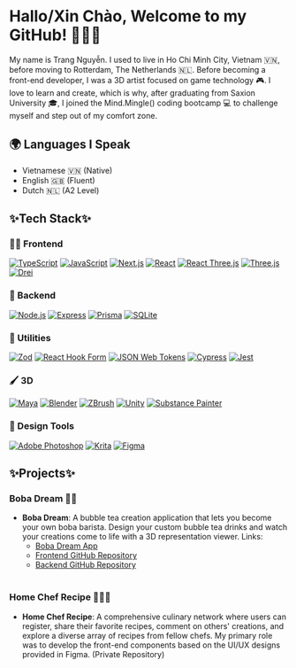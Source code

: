# Hallo/Xin Chào, Welcome to my GitHub! 🙋🏻‍♀️

My name is Trang Nguyễn. I used to live in Ho Chi Minh City, Vietnam 🇻🇳, before moving to Rotterdam, The Netherlands 🇳🇱. 
Before becoming a front-end developer, I was a 3D artist focused on game technology 🎮. I love to learn and create, which is why, after graduating from Saxion University 🎓, I joined the Mind.Mingle() coding bootcamp 💻 to challenge myself and step out of my comfort zone.

## 🌍 Languages I Speak
- Vietnamese 🇻🇳 (Native)
- English 🇬🇧 (Fluent)
- Dutch 🇳🇱 (A2 Level)
  
## ✨Tech Stack✨

### 🐻‍❄️ Frontend
[![TypeScript](https://img.shields.io/badge/TypeScript-007ACC?style=for-the-badge&logo=typescript&logoColor=white)](https://www.typescriptlang.org/)
[![JavaScript](https://img.shields.io/badge/JavaScript-F7DF1C?style=for-the-badge&logo=javascript&logoColor=black)](https://developer.mozilla.org/en-US/docs/Web/JavaScript)
[![Next.js](https://img.shields.io/badge/Next.js-000000?style=for-the-badge&logo=nextdotjs&logoColor=white)](https://nextjs.org/)
[![React](https://img.shields.io/badge/React-61DAFB?style=for-the-badge&logo=react&logoColor=black)](https://reactjs.org/)
[![React Three.js](https://img.shields.io/badge/React_Three.js-000000?style=for-the-badge&logo=react&logoColor=white)](https://threejs.org/)
[![Three.js](https://img.shields.io/badge/Three.js-000000?style=for-the-badge&logo=threejs&logoColor=white)](https://threejs.org/)
[![Drei](https://img.shields.io/badge/Drei-000000?style=for-the-badge&logo=github&logoColor=white)](https://github.com/pmndrs/drei)

### 🐻 Backend
[![Node.js](https://img.shields.io/badge/Node.js-339933?style=for-the-badge&logo=node.js&logoColor=white)](https://nodejs.org/)
[![Express](https://img.shields.io/badge/Express.js-000000?style=for-the-badge&logo=express&logoColor=white)](https://expressjs.com/)
[![Prisma](https://img.shields.io/badge/Prisma-2D3748?style=for-the-badge&logo=prisma&logoColor=white)](https://www.prisma.io/)
[![SQLite](https://img.shields.io/badge/SQLite-003B57?style=for-the-badge&logo=sqlite&logoColor=white)](https://www.sqlite.org/index.html)

### 🐼 Utilities
[![Zod](https://img.shields.io/badge/Zod-2D3748?style=for-the-badge&logo=zod&logoColor=white)](https://zod.dev/)
[![React Hook Form](https://img.shields.io/badge/React_Hook_Form-EC8D6F?style=for-the-badge&logo=reacthookform&logoColor=white)](https://react-hook-form.com/)
[![JSON Web Tokens](https://img.shields.io/badge/JSON_Web_Tokens-000000?style=for-the-badge&logo=json&logoColor=white)](https://jwt.io/)
[![Cypress](https://img.shields.io/badge/Cypress-17202C?style=for-the-badge&logo=cypress&logoColor=white)](https://www.cypress.io/)
[![Jest](https://img.shields.io/badge/Jest-C21325?style=for-the-badge&logo=jest&logoColor=white)](https://jestjs.io/)

### 🖌️ 3D
[![Maya](https://img.shields.io/badge/Maya-002F6C?style=for-the-badge&logo=autodesk&logoColor=white)](https://www.autodesk.com/products/maya/overview)
[![Blender](https://img.shields.io/badge/Blender-F5792A?style=for-the-badge&logo=blender&logoColor=white)](https://www.blender.org/)
[![ZBrush](https://img.shields.io/badge/ZBrush-3D8D8F?style=for-the-badge&logo=zbrush&logoColor=white)](https://pixologic.com/)
[![Unity](https://img.shields.io/badge/Unity-000000?style=for-the-badge&logo=unity&logoColor=white)](https://unity.com/)
[![Substance Painter](https://img.shields.io/badge/Substance_Painter-5A3E36?style=for-the-badge&logo=substance&logoColor=white)](https://www.adobe.com/products/substance3d-painter.html)

### 🎨 Design Tools
[![Adobe Photoshop](https://img.shields.io/badge/Adobe_Photoshop-31A8FF?style=for-the-badge&logo=adobephotoshop&logoColor=white)](https://www.adobe.com/products/photoshop.html)
[![Krita](https://img.shields.io/badge/Krita-000000?style=for-the-badge&logo=krita&logoColor=white)](https://krita.org/)
[![Figma](https://img.shields.io/badge/Figma-F24E1E?style=for-the-badge&logo=figma&logoColor=white)](https://www.figma.com/)

## ✨Projects✨

### Boba Dream 🧋💭
- **Boba Dream**: A bubble tea creation application that lets you become your own boba barista. Design your custom bubble tea drinks and watch your creations come to life with a 3D representation viewer. Links:
  - [Boba Dream App](https://bobadream.vercel.app/)
  - [Frontend GitHub Repository](https://github.com/XuanTrangNguyen0305/Portfolio_mindmingle_frontend)
  - [Backend GitHub Repository](https://github.com/XuanTrangNguyen0305/Portfolio_mindmingle_backend)
  <br/>

### Home Chef Recipe 🧑‍🍳🍴
- **Home Chef Recipe**: A comprehensive culinary network where users can register, share their favorite recipes, comment on others' creations, and explore a diverse array of recipes from fellow chefs. My primary role was to develop the front-end components based on the UI/UX designs provided in Figma. (Private Repository)
  <br/>
